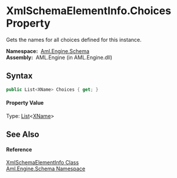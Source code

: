 XmlSchemaElementInfo.Choices Property
=====================================
Gets the names for all choices defined for this instance.

  **Namespace:**  [Aml.Engine.Schema][1]  
  **Assembly:**  AML.Engine (in AML.Engine.dll)

Syntax
------

```csharp
public List<XName> Choices { get; }
```

#### Property Value
Type: [List][2]&lt;[XName][3]>

See Also
--------

#### Reference
[XmlSchemaElementInfo Class][4]  
[Aml.Engine.Schema Namespace][1]  

[1]: ../README.md
[2]: https://docs.microsoft.com/dotnet/api/system.collections.generic.list-1
[3]: https://docs.microsoft.com/dotnet/api/system.xml.linq.xname
[4]: README.md
[5]: https://www.automationml.org
[6]: ../../icons/logoShade.png